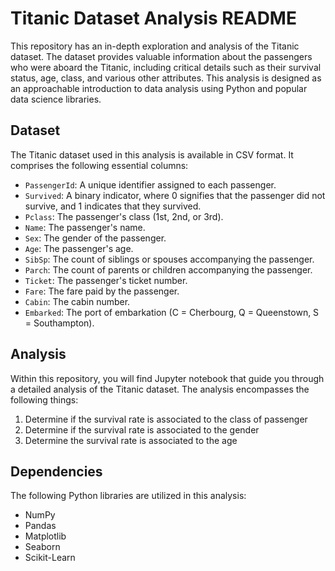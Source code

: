 # Titanic Dataset Analysis README

This repository has an in-depth exploration and analysis of the Titanic dataset. The dataset provides valuable information about the passengers who were aboard the Titanic, including critical details such as their survival status, age, class, and various other attributes. This analysis is designed as an approachable introduction to data analysis using Python and popular data science libraries.

## Dataset

The Titanic dataset used in this analysis is available in CSV format. It comprises the following essential columns:

- `PassengerId`: A unique identifier assigned to each passenger.
- `Survived`: A binary indicator, where 0 signifies that the passenger did not survive, and 1 indicates that they survived.
- `Pclass`: The passenger's class (1st, 2nd, or 3rd).
- `Name`: The passenger's name.
- `Sex`: The gender of the passenger.
- `Age`: The passenger's age.
- `SibSp`: The count of siblings or spouses accompanying the passenger.
- `Parch`: The count of parents or children accompanying the passenger.
- `Ticket`: The passenger's ticket number.
- `Fare`: The fare paid by the passenger.
- `Cabin`: The cabin number.
- `Embarked`: The port of embarkation (C = Cherbourg, Q = Queenstown, S = Southampton).

## Analysis

Within this repository, you will find Jupyter notebook that guide you through a detailed analysis of the Titanic dataset. The analysis encompasses the following things:
1. Determine if the survival rate is associated to the class of passenger
2. Determine if the survival rate is associated to the gender
3. Determine the survival rate is associated to the age



## Dependencies

The following Python libraries are utilized in this analysis:

- NumPy
- Pandas
- Matplotlib
- Seaborn
- Scikit-Learn

